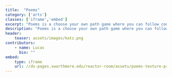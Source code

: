 ```yaml
---
title:  "Poems"
category: ['arts']
classes: ['iframe','embed']
excerpt: "Poems is a choose your own path game where you can follow connections between the imagery of poems about Chernobyl. "
description: "Poems is a choose your own path game where you can follow connections between the imagery of poems about Chernobyl. The project hopes you will see how similar ideas or words have propagated in the poetry about Chernobyl, but can take on meanings far different from one another. As I made the project I thought about why certain poems were alike and how they informed each other. "
header: 
    teaser: assets/images/katz.png
contributors:
    - name: Lucas 
      bio: ""
embed:
    type: iframe
    url: //ds-pages.swarthmore.edu/reactor-room/assets/poems-texture-project.html
---
```

